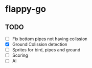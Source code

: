 # flappy-go

## TODO

- [ ] Fix bottom pipes not having colission
- [x] Ground Colission detection
- [ ] Sprites for bird, pipes and ground
- [ ] Scoring
- [ ] AI
